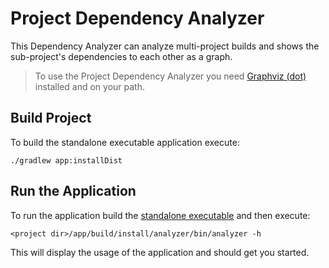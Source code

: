 # Project Dependency Analyzer

This Dependency Analyzer can analyze multi-project builds and shows the sub-project's dependencies to each other as a graph.

> To use the Project Dependency Analyzer you need [Graphviz (dot)](https://graphviz.org/download/) installed and on your path.

## Build Project
To build the standalone executable application execute:
```shell
./gradlew app:installDist
```

## Run the Application
To run the application build the [standalone executable](#build-project) and then execute:
```shell
<project dir>/app/build/install/analyzer/bin/analyzer -h
```

This will display the usage of the application and should get you started.
